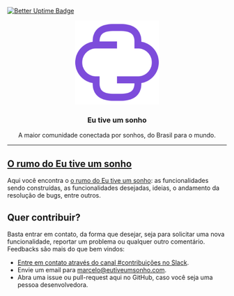 [![Better Uptime Badge](https://betteruptime.com/status-badges/v1/monitor/hacz.svg)](https://eutiveumsonho.betteruptime.com/?utm_source=status_badge)

<p align="center">
  <img alt="Eu tive um sonho" src="https://raw.githubusercontent.com/eutiveumsonho/.github/main/profile/assets/logo-512x512.png" height="192" width="192" />
  <h3 align="center">Eu tive um sonho</h3>
  <p align="center">A maior comunidade conectada por sonhos, do Brasil para o mundo.</p>
</p>

---

## [O rumo do Eu tive um sonho](https://github.com/orgs/eutiveumsonho/projects/1)

Aqui você encontra o [o rumo do Eu tive um sonho](https://github.com/orgs/eutiveumsonho/projects/1): as funcionalidades sendo construídas, as funcionalidades desejadas, ideias, o andamento da resolução de bugs, entre outros.

## Quer contribuir?

Basta entrar em contato, da forma que desejar, seja para solicitar uma nova funcionalidade, reportar um problema ou qualquer outro comentário. Feedbacks são mais do que bem vindos:

- [Entre em contato através do canal #contribuições no Slack](https://join.slack.com/t/eutiveumsonho/shared_invite/zt-1fnihl7c3-5CBOc9lCElrsgufa2wVCdw).
- Envie um email para marcelo@eutiveumsonho.com.
- Abra uma issue ou pull-request aqui no GitHub, caso você seja uma pessoa desenvolvedora.
